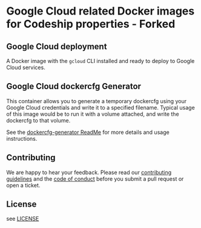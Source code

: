 # Google Cloud related Docker images for Codeship properties - Forked

## Google Cloud deployment

A Docker image with the `gcloud` CLI installed and ready to deploy to Google Cloud services.

## Google Cloud dockercfg Generator

This container allows you to generate a temporary dockercfg using your Google Cloud credentials and write it to a specified filename. Typical usage of this image would be to run it with a volume attached, and write the dockercfg to that volume.

See the [dockercfg-generator ReadMe](dockercfg-generator/README.md) for more details and usage instructions.

## Contributing

We are happy to hear your feedback. Please read our [contributing guidelines](CONTRIBUTING.md) and the [code of conduct](CODE_OF_CONDUCT.md) before you submit a pull request or open a ticket.

## License

see [LICENSE](LICENSE)
